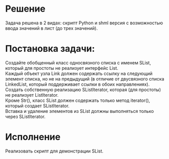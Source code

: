 # Решение
Задача решена в 2 видах: скрипт Python и shml версия с возможностью ввода значений в лист (до трех значений).   
# Постановка задачи:   
Создайте обобщенный класс односвязного списка с именем SList, который для простоты не реализует интерфейс List.   
Каждый объект узла Link должен содержать ссылку на следующий элемент списка, но не на предыдущий (в отличие от двусвязного списка LinkedList, который поддерживает ссылки в обоих направлениях).   
Создать собственную реализацию SListIterator, которая (для простоты) не реализует ListIterator.   
Кроме Str(), класс SList должен содержать только метод iterator(), который создает SListIterator.   
Вставка и удаление элементов из SList должны выполняться только через SListIterator.   
# Исполнение   
Реализовать скрипт для демонстрации SList.   
